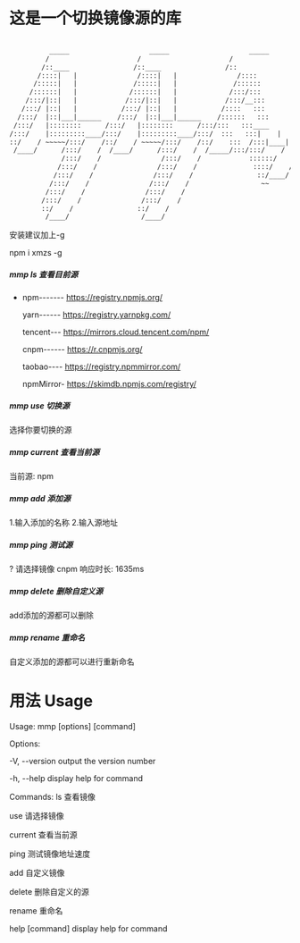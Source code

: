 
# 这是一个切换镜像源的库

```html

          _____                    _____                    _____          
         /                      /                      /             
        /::____                /::____                /::            
       /::::|   |               /::::|   |               /::::           
      /:::::|   |              /:::::|   |              /::::::          
     /::::::|   |             /::::::|   |             /:::/:::         
    /:::/|::|   |            /:::/|::|   |            /:::/__:::        
   /:::/ |::|   |           /:::/ |::|   |           /::::   :::       
  /:::/  |::|___|______    /:::/  |::|___|______    /::::::   :::      
 /:::/   |::::::::      /:::/   |::::::::      /:::/:::   :::____ 
/:::/    |:::::::::____/:::/    |:::::::::____/:::/  :::   :::|    |
::/    / ~~~~~/:::/    /::/    / ~~~~~/:::/    /::/    :::  /:::|____|
 /____/      /:::/    /  /____/      /:::/    /  /_____/:::/:::/    / 
             /:::/    /               /:::/    /            ::::::/    /  
            /:::/    /               /:::/    /              ::::/    /   
           /:::/    /               /:::/    /                ::/____/    
          /:::/    /               /:::/    /                  ~~          
         /:::/    /               /:::/    /                               
        /:::/    /               /:::/    /                                
        ::/    /                ::/    /                                 
         /____/                  /____/                                 
```


安装建议加上-g

npm i xmzs -g
##### mmp ls 查看目前源

* npm-------  https://registry.npmjs.org/
  
  yarn------  https://registry.yarnpkg.com/

  tencent---  https://mirrors.cloud.tencent.com/npm/

  cnpm------  https://r.cnpmjs.org/

  taobao----  https://registry.npmmirror.com/
  
  npmMirror-  https://skimdb.npmjs.com/registry/

##### mmp use 切换源

选择你要切换的源

##### mmp current 查看当前源

当前源: npm

##### mmp add 添加源

1.输入添加的名称
2.输入源地址

##### mmp ping 测试源

? 请选择镜像 cnpm
响应时长: 1635ms

##### mmp delete 删除自定义源

add添加的源都可以删除


##### mmp rename 重命名

自定义添加的源都可以进行重新命名



# 用法 Usage

Usage: mmp [options] [command]

Options:

  -V, --version   output the version number

  -h, --help      display help for command


Commands:
  ls              查看镜像

  use             请选择镜像

  current         查看当前源

  ping            测试镜像地址速度

  add             自定义镜像

  delete          删除自定义的源

  rename          重命名

  help [command]  display help for command

